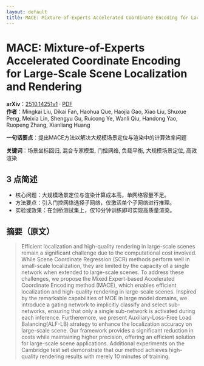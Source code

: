 ```yaml
---
layout: default
title: MACE: Mixture-of-Experts Accelerated Coordinate Encoding for Large-Scale Scene Localization and Rendering
---
```


# MACE: Mixture-of-Experts Accelerated Coordinate Encoding for Large-Scale Scene Localization and Rendering
**arXiv**：[2510.14251v1](https://arxiv.org/abs/2510.14251) · [PDF](https://arxiv.org/pdf/2510.14251.pdf)  
**作者**：Mingkai Liu, Dikai Fan, Haohua Que, Haojia Gao, Xiao Liu, Shuxue Peng, Meixia Lin, Shengyu Gu, Ruicong Ye, Wanli Qiu, Handong Yao, Ruopeng Zhang, Xianliang Huang  

**一句话要点**：提出MACE方法以解决大规模场景定位与渲染中的计算效率问题

**关键词**：场景坐标回归, 混合专家模型, 门控网络, 负载平衡, 大规模场景定位, 高效渲染

## 3 点简述
- 核心问题：大规模场景定位与渲染计算成本高，单网络容量不足。
- 方法要点：引入门控网络选择子网络，仅激活单个子网络进行推理。
- 实验或效果：在剑桥测试集上，仅10分钟训练即可实现高质量渲染。

## 摘要（原文）

> Efficient localization and high-quality rendering in large-scale scenes
> remain a significant challenge due to the computational cost involved. While
> Scene Coordinate Regression (SCR) methods perform well in small-scale
> localization, they are limited by the capacity of a single network when
> extended to large-scale scenes. To address these challenges, we propose the
> Mixed Expert-based Accelerated Coordinate Encoding method (MACE), which enables
> efficient localization and high-quality rendering in large-scale scenes.
> Inspired by the remarkable capabilities of MOE in large model domains, we
> introduce a gating network to implicitly classify and select sub-networks,
> ensuring that only a single sub-network is activated during each inference.
> Furtheremore, we present Auxiliary-Loss-Free Load Balancing(ALF-LB) strategy to
> enhance the localization accuracy on large-scale scene. Our framework provides
> a significant reduction in costs while maintaining higher precision, offering
> an efficient solution for large-scale scene applications. Additional
> experiments on the Cambridge test set demonstrate that our method achieves
> high-quality rendering results with merely 10 minutes of training.

